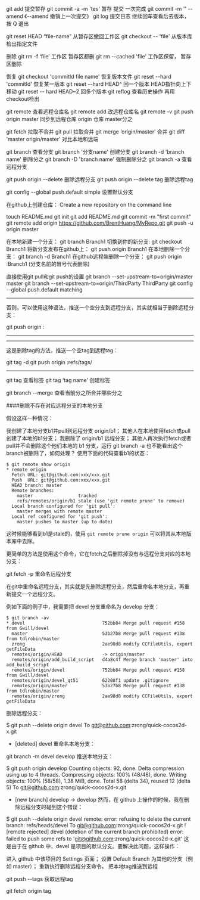 
git add 提交暂存
git commit -a -m 'tes' 暂存 提交 一次完成
git commit -m '' --amend 《--amend 撤销上一次提交》
git log 提交日志 继续回车查看后去版本， 按 Q 退出

git reset HEAD “file-name” 从暂存区撤回工作区
git checkout -- 'file' 从版本库检出指定文件

删除
git rm -f ‘file’ 工作区 暂存区都删
git rm --cached  'file' 工作区保留， 暂存区删除

恢复
git checkout  'commitId file name' 恢复版本文件
git reset --hard 'commitId' 恢复某一版本
git reset --hard HEAD^ 回一个版本 HEAD指针向上下移动
git reset -- hard HEAD~2 回多个版本
git reflog 查看历史操作 再用checkout检出

git remote 查看远程仓库名
git remote add 改远程仓库名
git remote -v 
git push origin master 同步到远程仓库 origin 仓库 master分之

git fetch 拉取不合并
git pull 拉取合并
git merge ‘origin/master’ 合并
git diff 'master origin/master' 对比本地和远端

git branch 查看分支
git branch '分支name' 创建分支
git branch -d 'branch name' 删除分之
git branch -D 'branch name' 强制删除分之
git branch -a 查看远程分支

git push origin --delete <branchName> 删除远程分支
git push origin --delete tag <tagname> 删除远程tag

git config --global push.default simple 设置默认分支


在github上创建仓库：
Create a new repository on the command line


touch README.md
git init
git add README.md
git commit -m "first commit"
git remote add origin https://github.com/BrentHuang/MyRepo.git
git push -u origin master


在本地新建一个分支： git branch Branch1
切换到你的新分支: git checkout Branch1
将新分支发布在github上： git push origin Branch1
在本地删除一个分支： git branch -d Branch1
在github远程端删除一个分支： git push origin :Branch1   (分支名前的冒号代表删除)

直接使用git pull和git push的设置
git branch --set-upstream-to=origin/master master 
git branch --set-upstream-to=origin/ThirdParty ThirdParty
git config --global push.default matching

****
否则，可以使用这种语法，推送一个空分支到远程分支，其实就相当于删除远程分支：

git push origin :<branchName>
****

***
这是删除tag的方法，推送一个空tag到远程tag：

git tag -d <tagname>
git push origin :refs/tags/<tagname>
****

git tag 查看标签
git tag ‘tag name’ 创建标签


git branch --merge 查看当前分之所合并哪些分之




####删除不存在对应远程分支的本地分支

假设这样一种情况：

我创建了本地分支b1并pull到远程分支 origin/b1；
其他人在本地使用fetch或pull创建了本地的b1分支；
我删除了 origin/b1 远程分支；
其他人再次执行fetch或者pull并不会删除这个他们本地的 b1 分支，运行 git branch -a 也不能看出这个branch被删除了，如何处理？
使用下面的代码查看b1的状态：

```
$ git remote show origin
* remote origin
  Fetch URL: git@github.com:xxx/xxx.git
  Push  URL: git@github.com:xxx/xxx.git
  HEAD branch: master
  Remote branches:
    master                 tracked
    refs/remotes/origin/b1 stale (use 'git remote prune' to remove)
  Local branch configured for 'git pull':
    master merges with remote master
  Local ref configured for 'git push':
    master pushes to master (up to date)
```    
这时候能够看到b1是stale的，使用 `git remote prune origin` 可以将其从本地版本库中去除。

更简单的方法是使用这个命令，它在fetch之后删除掉没有与远程分支对应的本地分支：

git fetch -p
重命名远程分支

在git中重命名远程分支，其实就是先删除远程分支，然后重命名本地分支，再重新提交一个远程分支。

例如下面的例子中，我需要把 devel 分支重命名为 develop 分支：

```
$ git branch -av
* devel                             752bb84 Merge pull request #158 from Gwill/devel
  master                            53b27b8 Merge pull request #138 from tdlrobin/master
  zrong                             2ae98d8 modify CCFileUtils, export getFileData
  remotes/origin/HEAD               -> origin/master
  remotes/origin/add_build_script   d4a8c4f Merge branch 'master' into add_build_script
  remotes/origin/devel              752bb84 Merge pull request #158 from Gwill/devel
  remotes/origin/devel_qt51         62208f1 update .gitignore
  remotes/origin/master             53b27b8 Merge pull request #138 from tdlrobin/master
  remotes/origin/zrong              2ae98d8 modify CCFileUtils, export getFileData
```

删除远程分支：

$ git push --delete origin devel
To git@github.com:zrong/quick-cocos2d-x.git
 - [deleted]         devel
重命名本地分支：

git branch -m devel develop
推送本地分支：

$ git push origin develop
Counting objects: 92, done.
Delta compression using up to 4 threads.
Compressing objects: 100% (48/48), done.
Writing objects: 100% (58/58), 1.38 MiB, done.
Total 58 (delta 34), reused 12 (delta 5)
To git@github.com:zrong/quick-cocos2d-x.git
 * [new branch]      develop -> develop
然而，在 github 上操作的时候，我在删除远程分支时碰到这个错误：

$ git push --delete origin devel
remote: error: refusing to delete the current branch: refs/heads/devel
To git@github.com:zrong/quick-cocos2d-x.git
 ! [remote rejected] devel (deletion of the current branch prohibited)
error: failed to push some refs to 'git@github.com:zrong/quick-cocos2d-x.git'
这是由于在 github 中，devel 是项目的默认分支。要解决此问题，这样操作：

进入 github 中该项目的 Settings 页面；
设置 Default Branch 为其他的分支（例如 master）；
重新执行删除远程分支命令。
把本地tag推送到远程

git push --tags
获取远程tag

git fetch origin tag <tagname>